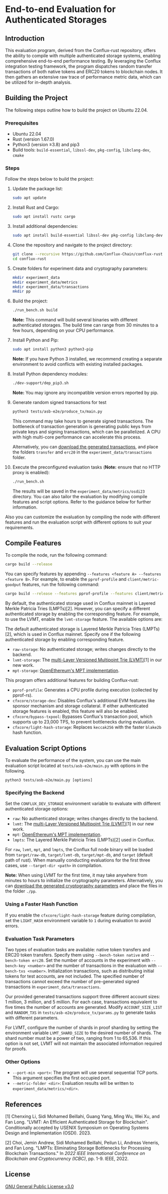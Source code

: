 # End-to-end Evaluation for Authenticated Storages

## Introduction

This evaluation program, derived from the Conflux-rust repository, offers the ability to compile with multiple authenticated storage systems, enabling comprehensive end-to-end performance testing. By leveraging the Conflux integration testing framework, the program dispatches random transfer transactions of both native tokens and ERC20 tokens to blockchain nodes. It then gathers an extensive raw trace of performance metric data, which can be utilized for in-depth analysis.

## Building the Project

The following steps outline how to build the project on Ubuntu 22.04.

### Prerequisites

- Ubuntu 22.04
- Rust (version 1.67.0)
- Python3 (version ≥3.8) and pip3
- Build tools: `build-essential`, `libssl-dev`, `pkg-config`, `libclang-dev`, `cmake`

### Steps

Follow the steps below to build the project:

1. Update the package list:
    
    ```bash
    sudo apt update
    ```
    
2. Install Rust and Cargo:
    
    ```bash
    sudo apt install rustc cargo
    ```
    
3. Install additional dependencies:
    
    ```bash
    sudo apt install build-essential libssl-dev pkg-config libclang-dev cmake
    ```
    
4. Clone the repository and navigate to the project directory:
    
    ```bash
    git clone --recursive https://github.com/Conflux-Chain/conflux-rust.git --branch asb-e2e
    cd conflux-rust
    ```
    
5. Create folders for experiment data and cryptography parameters:
    
    ```bash
    mkdir experiment_data
    mkdir experiment_data/metrics
    mkdir experiment_data/transactions
    mkdir pp
    ```
    
6. Build the project:
    
    ```bash
    ./run_bench.sh build
    ```
    
    **Note:** This command will build several binaries with different authenticated storages. The build time can range from 30 minutes to a few hours, depending on your CPU performance.
    
7. Install Python and Pip:
    
    ```bash
    sudo apt install python3 python3-pip
    ```
    
    **Note:** If you have Python 3 installed, we recommend creating a separate environment to avoid conflicts with existing installed packages.
    
8. Install Python dependency modules:
    
    ```bash
    ./dev-support/dep_pip3.sh
    ```
    
    **Note:** You may ignore any incompatible version errors reported by pip.
    
9. Generate random signed transactions for test
    
    ```bash
    python3 tests/asb-e2e/produce_tx/main.py
    ```
    
    This command may take hours to generate signed transactions. The bottleneck of transaction generation is generating public keys from private keys and signing transactions, which can be parallelized. A CPU with high multi-core performance can accelerate this process.
    
    Alternatively, you can [download the generated transactions](https://1drv.ms/f/s!Au7Bejk2NtCskWpGOUUNxC9Bu1cD?e=tcMttz), and place the folders `transfer` and `erc20` in the `experiment_data/transactions` folder.
    
10. Execute the preconfigured evaluation tasks (**Note:** ensure that no HTTP proxy is enabled):
    
    ```bash
    ./run_bench.sh
    ```
    
    The results will be saved in the `experiment_data/metrics/osdi23` directory. You can also tailor the evaluation by modifying compile features and script options. Refer to the guidance below for further information.
    
Also you can customize the evaluation by compiling the node with different features and run the evaluation script with different options to suit your requirements. 

## Compile Features

To compile the node, run the following command:

```bash
cargo build --release
```

You can specify features by appending `--features <feature A> --features <feature B>`. For example, to enable the `pprof-profile` and `client/metric-goodput` features, run the following command:

```bash
cargo build --release --features pprof-profile --features client/metric-goodput
```

By default, the authenticated storage used in Conflux mainnet is Layered Merkle Patricia Tries (LMPTs)[2]. However, you can specify a different authenticated storage by enabling the corresponding feature. For example, to use the LVMT, enable the `lvmt-storage` feature. The available options are:

The default authenticated storage is Layered Merkle Patricia Tries (LMPTs)[2], which is used in Conflux mainnet. Specify one if the following authenticated storage by enabling corresponding feature. 
- `raw-storage`: No authenticated storage; writes changes directly to the backend.
- `lvmt-storage`: The [multi-Layer Versioned Multipoint Trie (LVMT)](https://github.com/ChenxingLi/authenticated-storage-benchmarks/tree/master/asb-authdb/lvmt-db)[1] in our new work.
- `mpt-storage`: [OpenEthereum's MPT implementation](https://github.com/openethereum/openethereum/tree/main/crates/db/patricia-trie-ethereum).

This program offers additional features for building Conflux-rust:

- `pprof-profile`: Generates a CPU profile during execution (collected by pprof-rs).
- `cfxcore/storage-dev`: Disables Conflux's additional EVM features like sponsor mechanism and storage collateral. If either authenticated storage features is enabled, this feature will also be enabled. 
- `cfxcore/bypass-txpool`: Bypasses Conflux's transaction pool, which supports up to 23,000 TPS, to prevent bottlenecks during evaluation.
- `cfxcore/light-hash-storage`: Replaces `keccak256` with the faster `blake2b` hash function.

## Evaluation Script Options

To evaluate the performance of the system, you can use the main evaluation script located at `tests/asb-e2e/main.py` with options in the following.

```
python3 tests/asb-e2e/main.py [options]
```

### Specifying the Backend

Set the `CONFLUX_DEV_STORAGE` environment variable to evaluate with different authenticated storage options:

- `raw`: No authenticated storage; writes changes directly to the backend.
- `lvmt`: The [multi-Layer Versioned Multipoint Trie (LVMT)](https://github.com/ChenxingLi/authenticated-storage-benchmarks/tree/master/asb-authdb/lvmt-db)[1] in our new work.
- `mpt`: [OpenEthereum's MPT implementation](https://github.com/openethereum/openethereum/tree/main/crates/db/patricia-trie-ethereum).
- `lmpts`: The Layered Merkle Patricia Tries (LMPTs)[2] used in Conflux.

For `raw`, `lvmt`, `mpt`, and `lmpts`, the Conflux full node binary will be loaded from `target/raw-db`, `target/lvmt-db`, `target/mpt-db`, and `target` (default path of rust). When manually conducting evaluations for the first three cases, use `--target-dir <path>` in compilation.

**Note:** When using LVMT for the first time, it may take anywhere from minutes to hours to initialize the cryptography parameters. Alternatively, you can [download the generated cryptography parameters](https://drive.google.com/file/d/1pHiHpZ4eNee17C63tSDEvmcEVtv23-jK/view?usp=sharing) and place the files in the folder `./pp`.

### Using a Faster Hash Function

If you enable the `cfxcore/light-hash-storage` feature during compilation, set the `LIGHT_HASH` environment variable to `1` during evaluation to avoid errors.

### Evaluation Task Parameters

Two types of evaluation tasks are available: native token transfers and ERC20 token transfers. Specify them using `--bench-token native` and `--bench-token erc20`. Set the number of accounts in the experiment with `--bench-key <number>` and the number of transactions in the evaluation with `--bench-txs <number>`. Initialization transactions, such as distributing initial tokens for test accounts, are not included. The specified number of transactions cannot exceed the number of pre-generated signed transactions in `experiment_data/transactions`.

Our provided generated transactions support three different account sizes: 1 million, 3 million, and 5 million. For each case, transactions equivalent to five times the number of accounts are generated. Modify `ACCOUNT_SIZE_LIST` and `RANDOM_TXS` in `tests/asb-e2e/produce_tx/params.py` to generate tasks with different parameters.

For LVMT, configure the number of shards in proof sharding by setting the environment variable `LVMT_SHARD_SIZE` to the desired number of shards. The shard number must be a power of two, ranging from 1 to 65,536. If this option is not set, LVMT will not maintain the associated information required for proofs.

### Other Options

- `--port-min <port>`: The program will use several sequential TCP ports. This argument specifies the first occupied port.
- `--metric-folder <dir>`: Evaluation results will be written to `experiment_data/metrics/<dir>`.

## References

[1] Chenxing Li, Sidi Mohamed Beillahi, Guang Yang, Ming Wu, Wei Xu, and Fan Long. "LVMT: An Efﬁcient Authenticated Storage for Blockchain". Conditionally accepted by USENIX Symposium on Operating Systems Design and Implementation (OSDI). 2023.

[2] Choi, Jemin Andrew, Sidi Mohamed Beillahi, Peilun Li, Andreas Veneris, and Fan Long. "LMPTs: Eliminating Storage Bottlenecks for Processing Blockchain Transactions." In *2022 IEEE International Conference on Blockchain and Cryptocurrency (ICBC)*, pp. 1-9. IEEE, 2022.

## License

[GNU General Public License v3.0](https://github.com/Conflux-Chain/conflux-rust/blob/master/LICENSE)